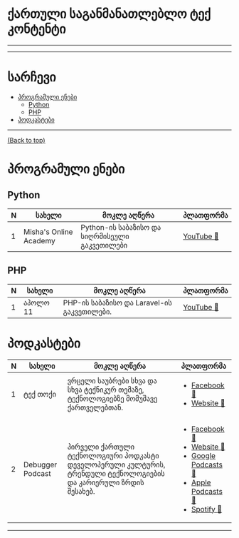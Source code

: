 # ქართული საგანმანათლებლო ტექ კონტენტი
---


***

# სარჩევი
- [პროგრამული ენები](#პროგრამული-ენები)
    - [Python](#python)
    - [PHP](#php)
- [პოდკასტები](#პოდკასტები)

***

[(Back to top)](#table-of-contents)


# პროგრამული ენები

## Python

N | სახელი | მოკლე აღწერა | პლათფორმა
--- | --- | --- | ---
1 | Misha's Online Academy | Python-ის საბაზისო და სიღრმისეული გაკვეთილები | [YouTube :link:](https://www.youtube.com/@MishaKantaria)


## PHP

N | სახელი | მოკლე აღწერა | პლათფორმა
--- | --- | --- | ---
1 | აპოლო 11 | PHP-ის საბაზისო და Laravel-ის გაკვეთილები. | [YouTube :link:](https://www.youtube.com/@user-cn4rr4hd1d)


# პოდკასტები
N | სახელი | მოკლე აღწერა | პლათფორმა
--- | --- | --- | ---
1 | ტექ თოქი | ვრცელი საუბრები სხვა და სხვა ტექნიკურ თემაზე, ტექნოლოგიებზე მომუშავე ქართველებთან. | <ul><li>[Facebook :link: ](https://www.facebook.com/TechTalkGeorgia)</li><li>[Website :link: ](https://techtalk.ge/?fbclid=IwAR2gxKrR2hUB6L5qDeqzgJXW4bMCissBAZYUgNetvDi_lo3QCfzIgZrKxbU)</li></ul>
2 | Debugger Podcast | პირველი ქართული ტექნოლოგიური პოდკასტი დეველოპერული კულტურის, ტრენდული ტექნოლოგიების და კარიერული ზრდის შესახებ. | <ul><li>[Facebook :link: ](https://www.facebook.com/debuggerpodcast)</li><li>[Website :link: ](https://debuggerpodcast.buzzsprout.com/)</li><li>[Google Podcasts :link: ](https://podcasts.google.com/feed/aHR0cHM6Ly9mZWVkcy5idXp6c3Byb3V0LmNvbS84NzUyMTIucnNz)</li><li>[Apple Podcasts :link: ](https://podcasts.apple.com/us/podcast/debugger-podcast/id1447502263?uo=4)</li><li>[Spotify :link: ](https://open.spotify.com/show/6w7FbfDjR4aYJHLXWqyD6X)</li></ul>

---